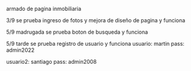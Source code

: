 armado de pagina inmobiliaria

3/9
se prueba ingreso de fotos y mejora de diseño de pagina y funciona

5/9 madrugada
se prueba boton de busqueda y funciona

5/9 tarde
se prueba registro de usuario y funciona
usuario: martin
pass: admin2022

usuario2: santiago
pass: admin2008











